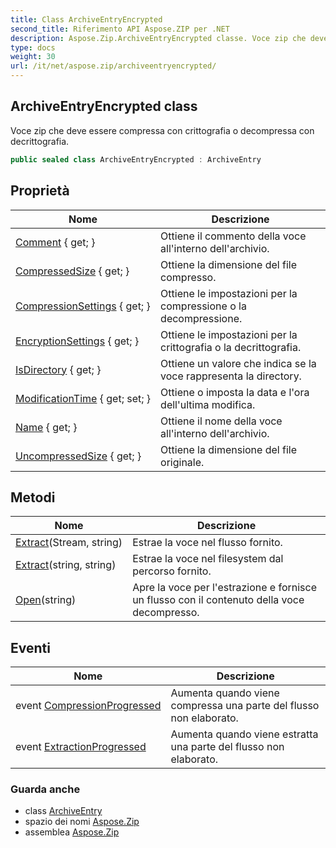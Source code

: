 ```yaml
---
title: Class ArchiveEntryEncrypted
second_title: Riferimento API Aspose.ZIP per .NET
description: Aspose.Zip.ArchiveEntryEncrypted classe. Voce zip che deve essere compressa con crittografia o decompressa con decrittografia.
type: docs
weight: 30
url: /it/net/aspose.zip/archiveentryencrypted/
---
```

## ArchiveEntryEncrypted class

Voce zip che deve essere compressa con crittografia o decompressa con decrittografia.

```csharp
public sealed class ArchiveEntryEncrypted : ArchiveEntry
```

## Proprietà

| Nome | Descrizione |
| --- | --- |
| [Comment](../../aspose.zip/archiveentry/comment/) { get; } | Ottiene il commento della voce all'interno dell'archivio. |
| [CompressedSize](../../aspose.zip/archiveentry/compressedsize/) { get; } | Ottiene la dimensione del file compresso. |
| [CompressionSettings](../../aspose.zip/archiveentry/compressionsettings/) { get; } | Ottiene le impostazioni per la compressione o la decompressione. |
| [EncryptionSettings](../../aspose.zip/archiveentryencrypted/encryptionsettings/) { get; } | Ottiene le impostazioni per la crittografia o la decrittografia. |
| [IsDirectory](../../aspose.zip/archiveentry/isdirectory/) { get; } | Ottiene un valore che indica se la voce rappresenta la directory. |
| [ModificationTime](../../aspose.zip/archiveentry/modificationtime/) { get; set; } | Ottiene o imposta la data e l'ora dell'ultima modifica. |
| [Name](../../aspose.zip/archiveentry/name/) { get; } | Ottiene il nome della voce all'interno dell'archivio. |
| [UncompressedSize](../../aspose.zip/archiveentry/uncompressedsize/) { get; } | Ottiene la dimensione del file originale. |

## Metodi

| Nome | Descrizione |
| --- | --- |
| [Extract](../../aspose.zip/archiveentry/extract/)(Stream, string) | Estrae la voce nel flusso fornito. |
| [Extract](../../aspose.zip/archiveentry/extract/)(string, string) | Estrae la voce nel filesystem dal percorso fornito. |
| [Open](../../aspose.zip/archiveentry/open/)(string) | Apre la voce per l'estrazione e fornisce un flusso con il contenuto della voce decompresso. |

## Eventi

| Nome | Descrizione |
| --- | --- |
| event [CompressionProgressed](../../aspose.zip/archiveentry/compressionprogressed/) | Aumenta quando viene compressa una parte del flusso non elaborato. |
| event [ExtractionProgressed](../../aspose.zip/archiveentry/extractionprogressed/) | Aumenta quando viene estratta una parte del flusso non elaborato. |

### Guarda anche

* class [ArchiveEntry](../archiveentry/)
* spazio dei nomi [Aspose.Zip](../../aspose.zip/)
* assemblea [Aspose.Zip](../../)


